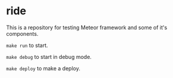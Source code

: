 # ride
This is a repository for testing Meteor framework and some of it's components.

``make run`` to start.

``make debug`` to start in debug mode.

``make deploy`` to make a deploy.
